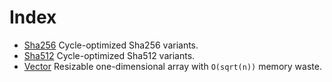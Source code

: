 # Index

* [Sha256](Sha256.md) Cycle-optimized Sha256 variants.
* [Sha512](Sha512.md) Cycle-optimized Sha512 variants.
* [Vector](Vector.md) Resizable one-dimensional array with `O(sqrt(n))` memory waste.
